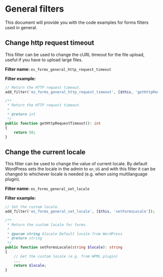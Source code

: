 # General filters

This document will provide you with the code examples for forms filters used in general.

## Change http request timeout
This filter can be used to change the cURL timeout for the file upload, useful if you have to upload large files.

**Filter name:**
`es_forms_general_http_request_timeout`

**Filter example:**
```php
// Return the HTTP request timeout.
add_filter('es_forms_general_http_request_timeout', [$this, 'getHttpRequestTimeout']);

/**
 * Return the HTTP request timeout.
 *
 * @return int
 */
public function getHttpRequestTimeout(): int
{
	return 50;
}
```

## Change the current locale
This filter can be used to change the value of current locale. By default WordPress sets the locale in the admin to `en_US` and with this filter it can be changed to whichever locale is needed (e.g. when using multilanguage plugin).

**Filter name:**
`es_forms_general_set_locale`

**Filter example:**
```php
// Set the custom locale.
add_filter('es_forms_general_set_locale', [$this, 'setFormsLocale']);

/**
 * Return the custom locale for forms.
 *
 * @param string $locale Default locale from WordPress
 * @return string
 */
public function setFormsLocale(string $locale): string
{
	// Get the custom locale (e.g. from WPML plugin)
	...
	return $locale;
}
```
